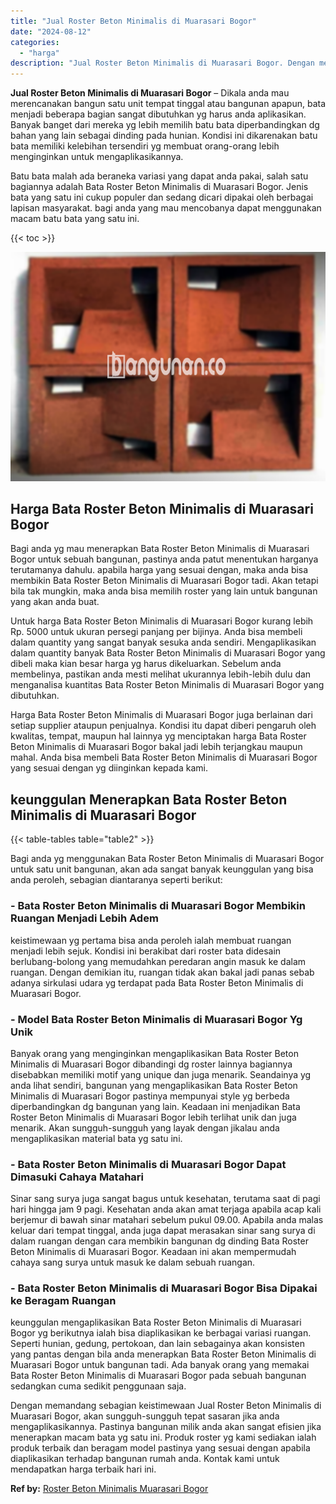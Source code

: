 ```yaml
---
title: "Jual Roster Beton Minimalis di Muarasari Bogor"
date: "2024-08-12"
categories: 
  - "harga"
description: "Jual Roster Beton Minimalis di Muarasari Bogor. Dengan memandang sebagian keistimewaan Jual Roster Beton Minimalis di Muarasari Bogor, akan sungguh-sungguh t..."
---
```


**Jual Roster Beton Minimalis di Muarasari Bogor** – Dikala anda mau merencanakan bangun satu unit tempat tinggal atau bangunan apapun, bata menjadi beberapa bagian sangat dibutuhkan yg harus anda aplikasikan. Banyak banget dari mereka yg lebih memilih batu bata diperbandingkan dg bahan yang lain sebagai dinding pada hunian. Kondisi ini dikarenakan batu bata memiliki kelebihan tersendiri yg membuat orang-orang lebih menginginkan untuk mengaplikasikannya.

Batu bata malah ada beraneka variasi yang dapat anda pakai, salah satu bagiannya adalah Bata Roster Beton Minimalis di Muarasari Bogor. Jenis bata yang satu ini cukup populer dan sedang dicari dipakai oleh berbagai lapisan masyarakat. bagi anda yang mau mencobanya dapat menggunakan macam batu bata yang satu ini.

{{< toc >}}

![Jual Roster Beton Minimalis di Muarasari Bogor](/images/bata-roster-minimalis-14.png)

## Harga Bata Roster Beton Minimalis di Muarasari Bogor

Bagi anda yg mau menerapkan Bata Roster Beton Minimalis di Muarasari Bogor untuk sebuah bangunan, pastinya anda patut menentukan harganya terutamanya dahulu. apabila harga yang sesuai dengan, maka anda bisa membikin Bata Roster Beton Minimalis di Muarasari Bogor tadi. Akan tetapi bila tak mungkin, maka anda bisa memilih roster yang lain untuk bangunan yang akan anda buat.

Untuk harga Bata Roster Beton Minimalis di Muarasari Bogor kurang lebih Rp. 5000 untuk ukuran persegi panjang per bijinya. Anda bisa membeli dalam quantity yang sangat banyak sesuka anda sendiri. Mengaplikasikan dalam quantity banyak Bata Roster Beton Minimalis di Muarasari Bogor yang dibeli maka kian besar harga yg harus dikeluarkan. Sebelum anda membelinya, pastikan anda mesti melihat ukurannya lebih-lebih dulu dan menganalisa kuantitas Bata Roster Beton Minimalis di Muarasari Bogor yang dibutuhkan.

Harga Bata Roster Beton Minimalis di Muarasari Bogor juga berlainan dari setiap supplier ataupun penjualnya. Kondisi itu dapat diberi pengaruh oleh kwalitas, tempat, maupun hal lainnya yg menciptakan harga Bata Roster Beton Minimalis di Muarasari Bogor bakal jadi lebih terjangkau maupun mahal. Anda bisa membeli Bata Roster Beton Minimalis di Muarasari Bogor yang sesuai dengan yg diinginkan kepada kami.

## keunggulan Menerapkan Bata Roster Beton Minimalis di Muarasari Bogor

{{< table-tables table="table2" >}}

Bagi anda yg menggunakan Bata Roster Beton Minimalis di Muarasari Bogor untuk satu unit bangunan, akan ada sangat banyak keunggulan yang bisa anda peroleh, sebagian diantaranya seperti berikut:

### \- Bata Roster Beton Minimalis di Muarasari Bogor Membikin Ruangan Menjadi Lebih Adem

keistimewaan yg pertama bisa anda peroleh ialah membuat ruangan menjadi lebih sejuk. Kondisi ini berakibat dari roster bata didesain berlubang-bolong yang memudahkan peredaran angin masuk ke dalam ruangan. Dengan demikian itu, ruangan tidak akan bakal jadi panas sebab adanya sirkulasi udara yg terdapat pada Bata Roster Beton Minimalis di Muarasari Bogor.

### \- Model Bata Roster Beton Minimalis di Muarasari Bogor Yg Unik

Banyak orang yang menginginkan mengaplikasikan Bata Roster Beton Minimalis di Muarasari Bogor dibandingi dg roster lainnya bagiannya disebabkan memiliki motif yang unique dan juga menarik. Seandainya yg anda lihat sendiri, bangunan yang mengaplikasikan Bata Roster Beton Minimalis di Muarasari Bogor pastinya mempunyai style yg berbeda diperbandingkan dg bangunan yang lain. Keadaan ini menjadikan Bata Roster Beton Minimalis di Muarasari Bogor lebih terlihat unik dan juga menarik. Akan sungguh-sungguh yang layak dengan jikalau anda mengaplikasikan material bata yg satu ini.

### \- Bata Roster Beton Minimalis di Muarasari Bogor Dapat Dimasuki Cahaya Matahari

Sinar sang surya juga sangat bagus untuk kesehatan, terutama saat di pagi hari hingga jam 9 pagi. Kesehatan anda akan amat terjaga apabila acap kali berjemur di bawah sinar matahari sebelum pukul 09.00. Apabila anda malas keluar dari tempat tinggal, anda juga dapat merasakan sinar sang surya di dalam ruangan dengan cara membikin bangunan dg dinding Bata Roster Beton Minimalis di Muarasari Bogor. Keadaan ini akan mempermudah cahaya sang surya untuk masuk ke dalam sebuah ruangan.

### \- Bata Roster Beton Minimalis di Muarasari Bogor Bisa Dipakai ke Beragam Ruangan

keunggulan mengaplikasikan Bata Roster Beton Minimalis di Muarasari Bogor yg berikutnya ialah bisa diaplikasikan ke berbagai variasi ruangan. Seperti hunian, gedung, pertokoan, dan lain sebagainya akan konsisten yang pantas dengan bila anda menerapkan Bata Roster Beton Minimalis di Muarasari Bogor untuk bangunan tadi. Ada banyak orang yang memakai Bata Roster Beton Minimalis di Muarasari Bogor pada sebuah bangunan sedangkan cuma sedikit penggunaan saja.

Dengan memandang sebagian keistimewaan Jual Roster Beton Minimalis di Muarasari Bogor, akan sungguh-sungguh tepat sasaran jika anda mengaplikasikannya. Pastinya bangunan milik anda akan sangat efisien jika menerapkan macam bata yg satu ini. Produk roster yg kami sediakan ialah produk terbaik dan beragam model pastinya yang sesuai dengan apabila diaplikasikan terhadap bangunan rumah anda. Kontak kami untuk mendapatkan harga terbaik hari ini.

**Ref by:** [Roster Beton Minimalis Muarasari Bogor](https://id.wikipedia.org/wiki/Roster)
